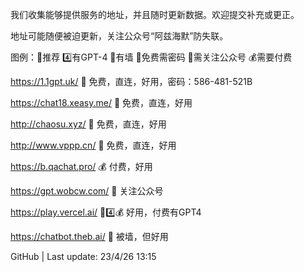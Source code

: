 我们收集能够提供服务的地址，并且随时更新数据。欢迎提交补充或更正。

地址可能随便被迫更新，关注公众号“阿兹海默”防失联。

图例：🌟推荐 4️⃣有GPT-4 🧱有墙 🔑免费需密码 📗需关注公众号 💰需要付费

https://1.1gpt.uk/
🌟
免费，直连，好用，密码：586-481-521B

https://chat18.xeasy.me/
🌟
免费，直连，好用

http://chaosu.xyz/
🌟
免费，直连，好用

http://www.vppp.cn/
🌟
免费，直连，好用

https://b.qachat.pro/
💰
付费，好用

https://gpt.wobcw.com/
📗
关注公众号

https://play.vercel.ai/
🌟4️⃣💰
好用，付费有GPT4

https://chatbot.theb.ai/
🧱
被墙，但好用

GitHub | Last update: 23/4/26 13:15
